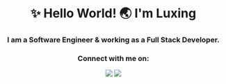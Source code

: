 <h1 align="center">✨ Hello World! 🌏 I'm Luxing</h1>
<h3 align="center">I am a Software Engineer & working as a Full Stack Developer.</h3>

<h3 align="center">Connect with me on:</h3>

<p align="center">
  <a href="https://luxing.dev/"><img src="https://img.shields.io/badge/website-000000?style=for-the-badge&logo=About.me&logoColor=white"></a>
  <a href="https://www.linkedin.com/in/luxing-li-7a01181a0/"><img src="https://img.shields.io/badge/LinkedIn-0077B5?style=for-the-badge&logo=linkedin&logoColor=white"></a>
</p>

